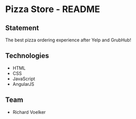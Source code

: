 # Pizza Store - README

## Statement
The best pizza ordering experience after Yelp and GrubHub!

## Technologies
+ HTML
+ CSS
+ JavaScript
+ AngularJS

## Team
+ Richard Voelker